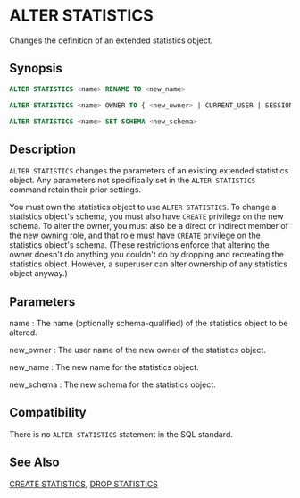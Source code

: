 # ALTER STATISTICS

Changes the definition of an extended statistics object.

## Synopsis

```sql
ALTER STATISTICS <name> RENAME TO <new_name>

ALTER STATISTICS <name> OWNER TO { <new_owner> | CURRENT_USER | SESSION_USER }

ALTER STATISTICS <name> SET SCHEMA <new_schema>
```

## Description

`ALTER STATISTICS` changes the parameters of an existing extended statistics object. Any parameters not specifically set in the `ALTER STATISTICS` command retain their prior settings.

You must own the statistics object to use `ALTER STATISTICS`. To change a statistics object's schema, you must also have `CREATE` privilege on the new schema. To alter the owner, you must also be a direct or indirect member of the new owning role, and that role must have `CREATE` privilege on the statistics object's schema. (These restrictions enforce that altering the owner doesn't do anything you couldn't do by dropping and recreating the statistics object. However, a superuser can alter ownership of any statistics object anyway.)

## Parameters

name
:   The name (optionally schema-qualified) of the statistics object to be altered.

new_owner
:   The user name of the new owner of the statistics object.

new_name
:   The new name for the statistics object.

new_schema
:   The new schema for the statistics object.


## Compatibility

There is no `ALTER STATISTICS` statement in the SQL standard.

## See Also

[CREATE STATISTICS](/docs/sql-statements/sql-statement-create-statistics.md), [DROP STATISTICS](/docs/sql-statements/sql-statement-drop-statistics.md)



